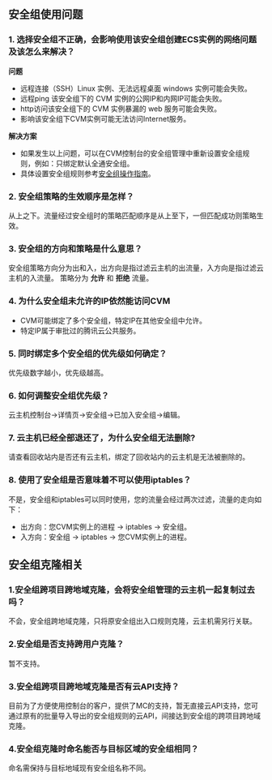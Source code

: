 ## 安全组使用问题
### 1. 选择安全组不正确，会影响使用该安全组创建ECS实例的网络问题及该怎么来解决？
**问题**
- 远程连接（SSH）Linux 实例、无法远程桌面 windows 实例可能会失败。
- 远程ping 该安全组下的 CVM 实例的公网IP和内网IP可能会失败。
- http访问该安全组下的 CVM 实例暴漏的 web 服务可能会失败。
- 影响该安全组下CVM实例可能无法访问Internet服务。

**解决方案**
- 如果发生以上问题，可以在CVM控制台的安全组管理中重新设置安全组规则，例如：只绑定默认全通安全组。
- 具体设置安全组规则参考[安全组操作指南](https://www.qcloud.com/doc/product/213/5221)。

### 2. 安全组策略的生效顺序是怎样？
从上之下。流量经过安全组时的策略匹配顺序是从上至下，一但匹配成功则策略生效。

### 3. 安全组的方向和策略是什么意思？
安全组策略方向分为出和入，出方向是指过滤云主机的出流量，入方向是指过滤云主机的入流量。
策略分为 **允许** 和 **拒绝** 流量。

### 4. 为什么安全组未允许的IP依然能访问CVM
- CVM可能绑定了多个安全组，特定IP在其他安全组中允许。
- 特定IP属于审批过的腾讯云公共服务。

### 5. 同时绑定多个安全组的优先级如何确定？
优先级数字越小，优先级越高。

### 6. 如何调整安全组优先级？
云主机控制台->详情页->安全组->已加入安全组->编辑。

### 7. 云主机已经全部退还了，为什么安全组无法删除?
请查看回收站内是否还有云主机，绑定了回收站内的云主机是无法被删除的。

### 8. 使用了安全组是否意味着不可以使用iptables？
不是，安全组和iptables可以同时使用，您的流量会经过两次过滤，流量的走向如下：
- 出方向：您CVM实例上的进程 -> iptables -> 安全组。
- 入方向：安全组 -> iptables -> 您CVM实例上的进程。


## 安全组克隆相关

### 1.安全组跨项目跨地域克隆，会将安全组管理的云主机一起复制过去吗？
不会，安全组跨地域克隆，只将原安全组出入口规则克隆，云主机需另行关联。
### 2.安全组是否支持跨用户克隆？
暂不支持。
### 3.安全组跨项目跨地域克隆是否有云API支持？
目前为了方便使用控制台的客户，提供了MC的支持，暂无直接云API支持，您可通过原有的批量导入导出的安全组规则的云API，间接达到安全组的跨项目跨地域克隆。
### 4.安全组克隆时命名能否与目标区域的安全组相同？
命名需保持与目标地域现有安全组名称不同。
